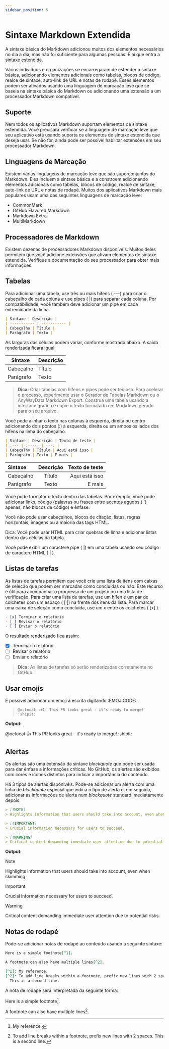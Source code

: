 ```yaml
---
sidebar_position: 5
---
```


# Sintaxe Markdown Extendida

A sintaxe básica do Markdown adicionou muitos dos elementos necessários no dia a dia, mas não foi suficiente para algumas pessoas. É aí que entra a sintaxe estendida.

Vários indivíduos e organizações se encarregaram de estender a sintaxe básica, adicionando elementos adicionais como tabelas, blocos de código, realce de sintaxe, auto-link de URL e notas de rodapé. Esses elementos podem ser ativados usando uma linguagem de marcação leve que se baseia na sintaxe básica do Markdown ou adicionando uma extensão a um processador Markdown compatível.

## Suporte

Nem todos os aplicativos Markdown suportam elementos de sintaxe estendida. Você precisará verificar se a linguagem de marcação leve que seu aplicativo está usando suporta os elementos de sintaxe estendida que deseja usar. Se não for, ainda pode ser possível habilitar extensões em seu processador Markdown.

## Linguagens de Marcação

Existem várias linguagens de marcação leve que são superconjuntos do Markdown. Eles incluem a sintaxe básica e a constroem adicionando elementos adicionais como tabelas, blocos de código, realce de sintaxe, auto-link de URL e notas de rodapé. Muitos dos aplicativos Markdown mais populares usam uma das seguintes linguagens de marcação leve:

- CommonMark
- GitHub Flavored Markdown
- Markdown Extra
- MultiMarkdown

## Processadores de Markdown

Existem dezenas de processadores Markdown disponíveis. Muitos deles permitem que você adicione extensões que ativam elementos de sintaxe estendida. Verifique a documentação do seu processador para obter mais informações.

## Tabelas

Para adicionar uma tabela, use três ou mais hifens ( ---) para criar o cabeçalho de cada coluna e use pipes ( |) para separar cada coluna. Por compatibilidade, você também deve adicionar um pipe em cada extremidade da linha.

```md
| Sintaxe | Descrição |
| ----------- | ----------- |
| Cabeçalho | Título |
| Parágrafo | Texto |
```

As larguras das células podem variar, conforme mostrado abaixo. A saída renderizada ficará igual.

| Sintaxe | Descrição |
| --- | ----------- |
| Cabeçalho | Título |
| Parágrafo | Texto |

> **Dica:** Criar tabelas com hifens e pipes pode ser tedioso. Para acelerar o processo, experimente usar o Gerador de Tabelas Markdown ou o AnyWayData Markdown Export. Construa uma tabela usando a interface gráfica e copie o texto formatado em Markdown gerado para o seu arquivo.

Você pode alinhar o texto nas colunas à esquerda, direita ou centro adicionando dois pontos (:) à esquerda, direita ou em ambos os lados dos hifens na linha do cabeçalho.

```md
| Sintaxe | Descrição | Texto de teste |
| :--- | :----: | ---: |
| Cabeçalho | Título | Aqui está isso |
| Parágrafo | Texto | E mais |
```

| Sintaxe | Descrição | Texto de teste |
| :--- | :----: | ---: |
| Cabeçalho | Título | Aqui está isso |
| Parágrafo | Texto | E mais |

Você pode formatar o texto dentro das tabelas. Por exemplo, você pode adicionar links, código (palavras ou frases entre acentos agudos ( `) apenas, não blocos de código) e ênfase.

Você não pode usar cabeçalhos, blocos de citação, listas, regras horizontais, imagens ou a maioria das tags HTML.

Dica: Você pode usar HTML para criar quebras de linha e adicionar listas dentro das células da tabela.

Você pode exibir um caractere pipe ( |) em uma tabela usando seu código de caractere HTML ( | ).

## Listas de tarefas

As listas de tarefas permitem que você crie uma lista de itens com caixas de seleção que podem ser marcadas como concluídas ou não. Este recurso é útil para acompanhar o progresso de um projeto ou uma lista de verificação. Para criar uma lista de tarefas, use um hífen e um par de colchetes com um espaço ( [ ]) na frente dos itens da lista. Para marcar uma caixa de seleção como concluída, use um x entre os colchetes ( [x] ).

```md
- [x] Terminar o relatório
- [ ] Revisar o relatório
- [ ] Enviar o relatório
```

O resultado renderizado fica assim:

- [x] Terminar o relatório
- [ ] Revisar o relatório
- [ ] Enviar o relatório

> **Dica:** As listas de tarefas só serão renderizadas corretamente no GitHub.

## Usar emojis

É possivel adicionar um emoji à escrita digitando :EMOJICODE:.

>``` @octocat :+1: This PR looks great - it's ready to merge! :shipit: ```

**Output:**

@octocat :+1: This PR looks great - it's ready to merge! :shipit:

## Alertas

Os alertas são uma extensão da sintaxe *blockquote* que pode ser usada para dar ênfase a informações críticas. No GitHub, os alertas são exibidos com cores e ícones distintos para indicar a importância do conteúdo.

Há 3 tipos de alertas disponivéis. Pode-se adicionar um alerta com uma linha de *blockquote* especial que indica o tipo de alerta e, em seguida, adicionar as informações de alerta num *blockquote* standard imediatamente depois.

```md
> [!NOTE]
> Highlights information that users should take into account, even when skimming

> [!IMPORTANT]
> Crucial information necessary for users to succeed.

> [!WARNING]
> Critical content demanding immediate user attention due to potential risks.
```

**Output:**

> [!NOTE]
> Highlights information that users should take into account, even when skimming

> [!IMPORTANT]
> Crucial information necessary for users to succeed.

> [!WARNING]
> Critical content demanding immediate user attention due to potential risks.

## Notas de rodapé

Pode-se adicionar notas de rodapé ao conteúdo usando a seguinte sintaxe:

```md
Here is a simple footnote[^1].

A footnote can also have multiple lines[^2].

[^1]: My reference.
[^2]: To add line breaks within a footnote, prefix new lines with 2 spaces.
  This is a second line.
```

A nota de rodapé será interpretada da seguinte forma:

Here is a simple footnote[^1].

A footnote can also have multiple lines[^2].


[^1]: My reference.
[^2]: To add line breaks within a footnote, prefix new lines with 2 spaces.
  This is a second line.
